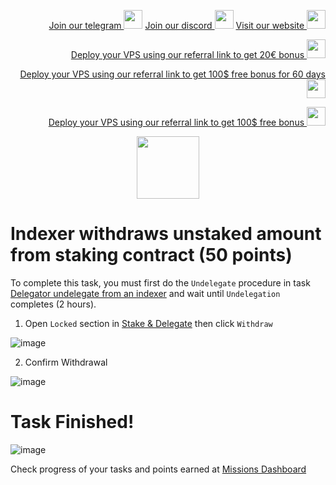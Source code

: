 <p style="font-size:14px" align="right">
<a href="https://t.me/kjnotes" target="_blank">Join our telegram <img src="https://user-images.githubusercontent.com/50621007/183283867-56b4d69f-bc6e-4939-b00a-72aa019d1aea.png" width="30"/></a>
<a href="https://discord.gg/JqQNcwff2e" target="_blank">Join our discord <img src="https://user-images.githubusercontent.com/50621007/176236430-53b0f4de-41ff-41f7-92a1-4233890a90c8.png" width="30"/></a>
<a href="https://kjnodes.com/" target="_blank">Visit our website <img src="https://user-images.githubusercontent.com/50621007/168689709-7e537ca6-b6b8-4adc-9bd0-186ea4ea4aed.png" width="30"/></a>
</p>

<p style="font-size:14px" align="right">
<a href="https://hetzner.cloud/?ref=y8pQKS2nNy7i" target="_blank">Deploy your VPS using our referral link to get 20€ bonus <img src="https://user-images.githubusercontent.com/50621007/174612278-11716b2a-d662-487e-8085-3686278dd869.png" width="30"/></a>
</p>
<p style="font-size:14px" align="right">
<a href="https://m.do.co/c/17b61545ca3a" target="_blank">Deploy your VPS using our referral link to get 100$ free bonus for 60 days <img src="https://user-images.githubusercontent.com/50621007/183284313-adf81164-6db4-4284-9ea0-bcb841936350.png" width="30"/></a>
</p>
<p style="font-size:14px" align="right">
<a href="https://www.vultr.com/?ref=7418642" target="_blank">Deploy your VPS using our referral link to get 100$ free bonus <img src="https://user-images.githubusercontent.com/50621007/183284971-86057dc2-2009-4d40-a1d4-f0901637033a.png" width="30"/></a>
</p>

<p align="center">
  <img height="100" height="auto" src="https://user-images.githubusercontent.com/50621007/177323789-e6be59ae-0dfa-4e86-b3a8-028a4f0c465c.png">
</p>

# Indexer withdraws unstaked amount from staking contract (50 points)

To complete this task, you must first do the `Undelegate` procedure in task [Delegator undelegate from an indexer](https://github.com/kj89/testnet_manuals/blob/main/subquery/tasks/Delegator_undelegatefrom_an_indexer.md) and wait until `Undelegation` completes (2 hours).

1. Open `Locked` section in [Stake & Delegate](https://frontier.subquery.network/staking/my-profile/locked) then click `Withdraw`

![image](https://user-images.githubusercontent.com/50621007/177406644-6b8a5094-48f8-4abb-bfa9-620105150c74.png)

2. Confirm Withdrawal

![image](https://user-images.githubusercontent.com/50621007/177407054-b3e6afff-7b3e-4583-b0e7-4369452081da.png)

# Task Finished!

![image](https://user-images.githubusercontent.com/50621007/177406685-f2e60e17-8297-42fe-9954-492acd4886a1.png)

Check progress of your tasks and points earned at [Missions Dashboard](https://frontier.subquery.network/missions/my-missions)
